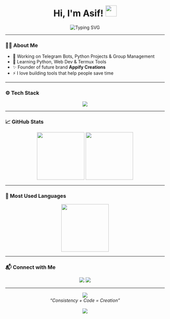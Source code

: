 <h1 align="center">Hi, I'm Asif! <img src="https://media.giphy.com/media/hvRJCLFzcasrR4ia7z/giphy.gif" width="35"></h1>

<p align="center">
  <img src="https://readme-typing-svg.demolab.com?font=Fira+Code&size=24&pause=1000&color=F75C7E&center=true&vCenter=true&width=450&lines=Python+Learner+%26+Bot+Developer;Automation+Fan+%7C+Creative+Thinker;Always+Learning+Something+New!" alt="Typing SVG" />
</p>

---

### 👨‍💻 About Me

- 🔭 Working on Telegram Bots, Python Projects & Group Management
- 🌱 Learning Python, Web Dev & Termux Tools
- ✨ Founder of future brand **Appify Creations**
- ⚡ I love building tools that help people save time

---

### ⚙️ Tech Stack

<p align="center">
  <img src="https://skillicons.dev/icons?i=python,html,css,js,github,git,linux,termux&theme=light" />
</p>

---

### 📈 GitHub Stats

<p align="center">
  <img src="https://github-readme-stats.vercel.app/api?username=Asif23r&show_icons=true&theme=tokyonight&hide_title=true&count_private=true" height="150" />
  <img src="https://github-readme-streak-stats.herokuapp.com/?user=Asif23r&theme=tokyonight" height="150" />
</p>

---

### 🧠 Most Used Languages

<p align="center">
  <img src="https://github-readme-stats.vercel.app/api/top-langs/?username=Asif23r&layout=compact&theme=tokyonight" height="150" />
</p>

---

### 📬 Connect with Me

<p align="center">
  <a href="https://t.me/RaazXdev"><img src="https://img.shields.io/badge/Telegram-blue?style=for-the-badge&logo=telegram" /></a>
  <a href="mailto:mdrahulraaz123@gmail.com"><img src="https://img.shields.io/badge/Email-D14836?style=for-the-badge&logo=gmail&logoColor=white" /></a>
</p>

---

<p align="center">
  <img src="https://raw.githubusercontent.com/andreasbm/readme/master/assets/lines/colored.png" />
  <br>
  <i>“Consistency + Code = Creation”</i>
  <br><br>
  <img src="https://raw.githubusercontent.com/andreasbm/readme/master/assets/lines/colored.png" />
</p>
